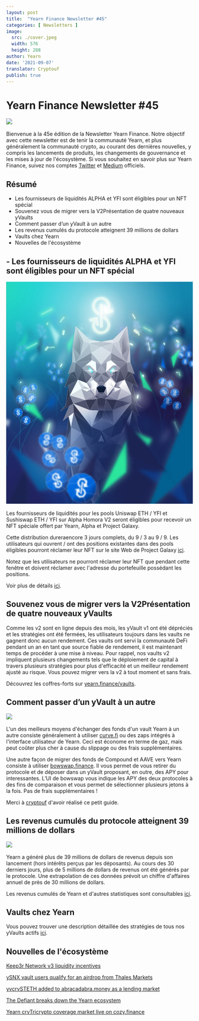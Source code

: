 ```yaml
---
layout: post
title:  "Yearn Finance Newsletter #45"
categories: [ Newsletters ]
image:
  src: ./cover.jpeg
  width: 576
  height: 288
author: Yearn
date: '2021-09-07'
translator: Cryptouf
publish: true
---
```


# Yearn Finance Newsletter #45

![](/image1.jpg)

Bienvenue à la 45e édition de la Newsletter Yearn Finance. Notre objectif avec cette newsletter est de tenir la communauté Yearn, et plus généralement la communauté crypto, au courant des dernières nouvelles, y compris les lancements de produits, les changements de gouvernance et les mises à jour de l'écosystème. Si vous souhaitez en savoir plus sur Yearn Finance, suivez nos comptes [Twitter](https://twitter.com/iearnfinance) et [Medium](https://medium.com/iearn) officiels.

## **Résumé**

- Les fournisseurs de liquidités ALPHA et YFI sont éligibles pour un NFT spécial
- Souvenez vous de migrer vers la V2Présentation de quatre nouveaux yVaults
- Comment passer d’un yVault à un autre
- Les revenus cumulés du protocole atteignent 39 millions de dollars
- Vaults chez Yearn
- Nouvelles de l'écosystème

## **- Les fournisseurs de liquidités ALPHA et YFI sont éligibles pour un NFT spécial**

![](./image2.jpg)

Les fournisseurs de liquidités pour les pools Uniswap ETH / YFI et Sushiswap ETH / YFI  sur Alpha Homora V2 seront éligibles pour recevoir un NFT spéciale offert par Yearn, Alpha et Project Galaxy.

Cette distribution dureraencore  3 jours complets, du 9 / 3 au 9 / 9. Les utilisateurs qui ouvrent / ont des positions existantes dans des pools éligibles pourront réclamer leur NFT sur le site Web de Project Galaxy [ici](https://galaxy.eco/AlphaFinanceLab/campaign/117).

Notez que les utilisateurs ne pourront réclamer leur NFT que pendant cette fenêtre et doivent réclamer avec l'adresse du portefeuille  possédant les positions.

Voir plus de détails [ici](https://twitter.com/AlphaFinanceLab/status/1433689307152195591).


## **Souvenez vous de migrer vers la V2Présentation de quatre nouveaux yVaults**

Comme les v2 sont en ligne depuis des mois, les yVault v1 ont été dépréciés et les stratégies ont été fermées, les utilisateurs toujours dans les vaults ne gagnent donc aucun rendement. Ces vaults ont servi la communauté DeFi pendant un an en tant que source fiable de rendement, il est maintenant  temps de procéder à une mise à niveau. Pour rappel, nos vaults v2 impliquent plusieurs changements tels que le déploiement de capital à travers plusieurs stratégies pour plus d'efficacité et un meilleur rendement ajusté au risque. Vous pouvez migrer vers la v2 à tout moment et sans frais.

Découvrez les coffres-forts sur [yearn.finance/vaults](https://yearn.finance/vaults).


## **Comment passer d’un yVault à un autre**

![](/_newsletters/Yearn-Finance-Newsletter-45/image3.jpg)

L'un des meilleurs moyens d'échanger des fonds d'un vault Yearn  à un autre consiste généralement à utiliser [curve.fi](https://curve.fi/) ou des zaps intégrés à l'interface utilisateur de Yearn. Ceci est économe en terme de gaz, mais peut coûter plus cher à cause du slippage ou des frais supplémentaires.

Une autre façon de migrer des fonds de Compound et AAVE vers Yearn consiste à utiliser [bowswap.finance](https://bowswap.finance/). Il vous permet de vous retirer du protocole et de déposer dans un yVault  proposant, en outre, des APY  pour interessantes. L’UI de bowswap vous indique les APY des deux protocoles à des fins de comparaison et vous permet de sélectionner plusieurs jetons à la fois. Pas de frais supplémentaires !

Merci à [cryptouf](https://twitter.com/cryptouf) d'avoir réalisé ce petit guide.



## **Les revenus cumulés du protocole atteignent 39 millions de dollars**

![](/_newsletters/Yearn-Finance-Newsletter-45/image4.jpg)

Yearn a généré plus de 39 millions de dollars de revenus depuis son lancement (hors intérêts perçus par les déposants). Au cours des 30 derniers jours, plus de 5 millions de dollars de revenus ont été générés par le protocole. Une extrapolation de ces données prévoit un chiffre d'affaires annuel de près de 30 millions de dollars.

Les revenus cumulés de Yearn et d'autres statistiques sont consultables [ici](https://www.yfistats.com/).



## Vaults chez Yearn

Vous pouvez trouver une description détaillée des stratégies de tous nos yVaults actifs [ici](https://medium.com/yearn-state-of-the-vaults/the-vaults-at-yearn-9237905ffed3).


## Nouvelles de l'écosystème

[Keep3r Network v3 liquidity incentives](https://twitter.com/AndreCronjeTech/status/1434125562281332737)

[ySNX vault users qualify for an airdrop from Thales Markets](https://twitter.com/thalesmarket/status/1434889906657144834)

[yvcrvSTETH added to abracadabra.money as a lending market](https://twitter.com/MIM_Spell/status/1430975000350281732?s=20)

[The Defiant breaks down the Yearn ecosystem](https://thedefiant.io/yearn-finance-ecosystem-breakdown-pushing-the-boundaries-of-human-coordination/)

[Yearn crvTricrypto coverage market live on cozy.finance](https://twitter.com/cozyfinance/status/1433602125792038913)
